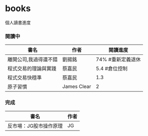 # books
個人讀書進度

### 閱讀中
|書名|作者|閱讀進度|
|----|----|----|
|離開公司,我過得還不錯|劉揚銘|74% #重新定義退休|
|程式交易的理論與實踐|蔡嘉民|5.4 #倉位控制|
|程式交易快穩準|蔡嘉民|1.3|
|原子習慣|James Clear|2|

### 完成
|書名|作者|
|----|----|
|反市場：JG股市操作原理|JG|
